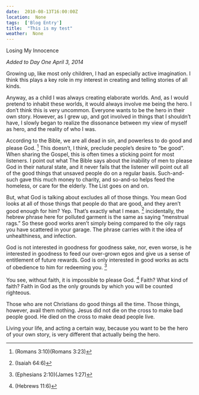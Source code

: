 ```yaml
---
date:  2010-08-13T16:00:00Z
location:  None
tags:  ['Blog Entry']
title:  "This is my test"
weather:  None
---
```


Losing My Innocence

*Added to Day One April 3, 2014*

Growing up, like most only children, I had an especially active imagination. I think this plays a key role in my interest in creating and telling stories of all kinds.

Anyway, as a child I was always creating elaborate worlds. And, as I would pretend to inhabit these worlds, it would always involve me being the hero. I don’t think this is very uncommon. Everyone wants to be the hero in their own story. However, as I grew up, and got involved in things that I shouldn’t have, I slowly began to realize the dissonance between my view of myself as hero, and the reality of who I was.

According to the Bible, we are all dead in sin, and powerless to do good and please God. [^fn1]  This doesn’t, I think, preclude people’s desire to “be good”. When sharing the Gospel, this is often times a sticking point for most listeners. I point out what The Bible says about the inability of men to please God in their natural state, and it never fails that the listener will point out all of the good things that unsaved people do on a regular basis. Such-and-such gave this much money to charity, and so-and-so helps feed the homeless, or care for the elderly. The List goes on and on.

[^fn1]:(Romans 3:10)(Romans 3:23)

But, what God is talking about excludes all of those things. You mean God looks at all of those things that people do that are good, and they aren’t good enough for him? Yep. That’s exactly what I mean. [^fn2] incidentally, the hebrew phrase here for polluted garment is the same as saying “menstrual rags.” So these good works aren’t simply being compared to the oily rags you have scattered in your garage. The phrase carries with it the idea of unhealthiness, and infection.

[^fn2]:(Isaiah 64:6)

God is not interested in goodness for goodness sake, nor, even worse, is he interested in goodness to feed our over-grown egos and give us a sense of entitlement of future rewards. God is only interested in good works as acts of obedience to him for redeeming you. [^fn3]

[^fn3]:(Ephesians 2:10)(James 1:27)

You see, without faith, it is impossible to please God. [^fn4] Faith? What kind of faith? Faith in God as the only grounds by which you will be counted righteous.

[^fn4]:(Hebrews 11:6)

Those who are not Christians do good things all the time. Those things, however, avail them nothing. Jesus did not die on the cross to make bad people good. He died on the cross to make dead people live.

Living your life, and acting a certain way, because you want to be the hero of your own story, is very different that actually being the hero.



